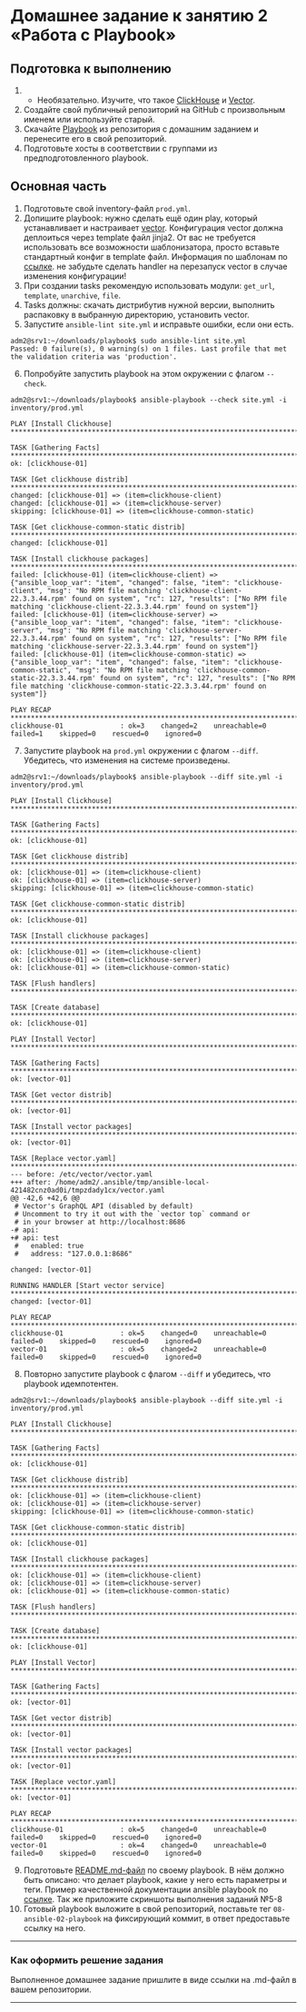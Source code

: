 # Домашнее задание к занятию 2 «Работа с Playbook»

## Подготовка к выполнению

1. * Необязательно. Изучите, что такое [ClickHouse](https://www.youtube.com/watch?v=fjTNS2zkeBs) и [Vector](https://www.youtube.com/watch?v=CgEhyffisLY).
2. Создайте свой публичный репозиторий на GitHub с произвольным именем или используйте старый.
3. Скачайте [Playbook](./playbook/) из репозитория с домашним заданием и перенесите его в свой репозиторий.
4. Подготовьте хосты в соответствии с группами из предподготовленного playbook.

## Основная часть

1. Подготовьте свой inventory-файл `prod.yml`.
2. Допишите playbook: нужно сделать ещё один play, который устанавливает и настраивает [vector](https://vector.dev). Конфигурация vector должна деплоиться через template файл jinja2. От вас не требуется использовать все возможности шаблонизатора, просто вставьте стандартный конфиг в template файл. Информация по шаблонам по [ссылке](https://www.dmosk.ru/instruktions.php?object=ansible-nginx-install). не забудьте сделать handler на перезапуск vector в случае изменения конфигурации!
3. При создании tasks рекомендую использовать модули: `get_url`, `template`, `unarchive`, `file`.
4. Tasks должны: скачать дистрибутив нужной версии, выполнить распаковку в выбранную директорию, установить vector.
5. Запустите `ansible-lint site.yml` и исправьте ошибки, если они есть.
```
adm2@srv1:~/downloads/playbook$ sudo ansible-lint site.yml
Passed: 0 failure(s), 0 warning(s) on 1 files. Last profile that met the validation criteria was 'production'.
```
6. Попробуйте запустить playbook на этом окружении с флагом `--check`.
```
adm2@srv1:~/downloads/playbook$ ansible-playbook --check site.yml -i inventory/prod.yml

PLAY [Install Clickhouse] *****************************************************************************************************************************************************************

TASK [Gathering Facts] ********************************************************************************************************************************************************************
ok: [clickhouse-01]

TASK [Get clickhouse distrib] *************************************************************************************************************************************************************
changed: [clickhouse-01] => (item=clickhouse-client)
changed: [clickhouse-01] => (item=clickhouse-server)
skipping: [clickhouse-01] => (item=clickhouse-common-static) 

TASK [Get clickhouse-common-static distrib] ***********************************************************************************************************************************************
changed: [clickhouse-01]

TASK [Install clickhouse packages] ********************************************************************************************************************************************************
failed: [clickhouse-01] (item=clickhouse-client) => {"ansible_loop_var": "item", "changed": false, "item": "clickhouse-client", "msg": "No RPM file matching 'clickhouse-client-22.3.3.44.rpm' found on system", "rc": 127, "results": ["No RPM file matching 'clickhouse-client-22.3.3.44.rpm' found on system"]}
failed: [clickhouse-01] (item=clickhouse-server) => {"ansible_loop_var": "item", "changed": false, "item": "clickhouse-server", "msg": "No RPM file matching 'clickhouse-server-22.3.3.44.rpm' found on system", "rc": 127, "results": ["No RPM file matching 'clickhouse-server-22.3.3.44.rpm' found on system"]}
failed: [clickhouse-01] (item=clickhouse-common-static) => {"ansible_loop_var": "item", "changed": false, "item": "clickhouse-common-static", "msg": "No RPM file matching 'clickhouse-common-static-22.3.3.44.rpm' found on system", "rc": 127, "results": ["No RPM file matching 'clickhouse-common-static-22.3.3.44.rpm' found on system"]}

PLAY RECAP ********************************************************************************************************************************************************************************
clickhouse-01              : ok=3    changed=2    unreachable=0    failed=1    skipped=0    rescued=0    ignored=0
```
7. Запустите playbook на `prod.yml` окружении с флагом `--diff`. Убедитесь, что изменения на системе произведены.
```
adm2@srv1:~/downloads/playbook$ ansible-playbook --diff site.yml -i inventory/prod.yml

PLAY [Install Clickhouse] *****************************************************************************************************************************************************************

TASK [Gathering Facts] ********************************************************************************************************************************************************************
ok: [clickhouse-01]

TASK [Get clickhouse distrib] *************************************************************************************************************************************************************
ok: [clickhouse-01] => (item=clickhouse-client)
ok: [clickhouse-01] => (item=clickhouse-server)
skipping: [clickhouse-01] => (item=clickhouse-common-static) 

TASK [Get clickhouse-common-static distrib] ***********************************************************************************************************************************************
ok: [clickhouse-01]

TASK [Install clickhouse packages] ********************************************************************************************************************************************************
ok: [clickhouse-01] => (item=clickhouse-client)
ok: [clickhouse-01] => (item=clickhouse-server)
ok: [clickhouse-01] => (item=clickhouse-common-static)

TASK [Flush handlers] *********************************************************************************************************************************************************************

TASK [Create database] ********************************************************************************************************************************************************************
ok: [clickhouse-01]

PLAY [Install Vector] *********************************************************************************************************************************************************************

TASK [Gathering Facts] ********************************************************************************************************************************************************************
ok: [vector-01]

TASK [Get vector distrib] *****************************************************************************************************************************************************************
ok: [vector-01]

TASK [Install vector packages] ************************************************************************************************************************************************************
ok: [vector-01]

TASK [Replace vector.yaml] ****************************************************************************************************************************************************************
--- before: /etc/vector/vector.yaml
+++ after: /home/adm2/.ansible/tmp/ansible-local-421482cnz0ad0i/tmpzdady1cx/vector.yaml
@@ -42,6 +42,6 @@
 # Vector's GraphQL API (disabled by default)
 # Uncomment to try it out with the `vector top` command or
 # in your browser at http://localhost:8686
-# api:
+# api: test
 #   enabled: true
 #   address: "127.0.0.1:8686"

changed: [vector-01]

RUNNING HANDLER [Start vector service] ****************************************************************************************************************************************************
changed: [vector-01]

PLAY RECAP ********************************************************************************************************************************************************************************
clickhouse-01              : ok=5    changed=0    unreachable=0    failed=0    skipped=0    rescued=0    ignored=0   
vector-01                  : ok=5    changed=2    unreachable=0    failed=0    skipped=0    rescued=0    ignored=0   
```
8. Повторно запустите playbook с флагом `--diff` и убедитесь, что playbook идемпотентен.
```
adm2@srv1:~/downloads/playbook$ ansible-playbook --diff site.yml -i inventory/prod.yml

PLAY [Install Clickhouse] *****************************************************************************************************************************************************************

TASK [Gathering Facts] ********************************************************************************************************************************************************************
ok: [clickhouse-01]

TASK [Get clickhouse distrib] *************************************************************************************************************************************************************
ok: [clickhouse-01] => (item=clickhouse-client)
ok: [clickhouse-01] => (item=clickhouse-server)
skipping: [clickhouse-01] => (item=clickhouse-common-static) 

TASK [Get clickhouse-common-static distrib] ***********************************************************************************************************************************************
ok: [clickhouse-01]

TASK [Install clickhouse packages] ********************************************************************************************************************************************************
ok: [clickhouse-01] => (item=clickhouse-client)
ok: [clickhouse-01] => (item=clickhouse-server)
ok: [clickhouse-01] => (item=clickhouse-common-static)

TASK [Flush handlers] *********************************************************************************************************************************************************************

TASK [Create database] ********************************************************************************************************************************************************************
ok: [clickhouse-01]

PLAY [Install Vector] *********************************************************************************************************************************************************************

TASK [Gathering Facts] ********************************************************************************************************************************************************************
ok: [vector-01]

TASK [Get vector distrib] *****************************************************************************************************************************************************************
ok: [vector-01]

TASK [Install vector packages] ************************************************************************************************************************************************************
ok: [vector-01]

TASK [Replace vector.yaml] ****************************************************************************************************************************************************************
ok: [vector-01]

PLAY RECAP ********************************************************************************************************************************************************************************
clickhouse-01              : ok=5    changed=0    unreachable=0    failed=0    skipped=0    rescued=0    ignored=0   
vector-01                  : ok=4    changed=0    unreachable=0    failed=0    skipped=0    rescued=0    ignored=0
```
9. Подготовьте [README.md-файл](https://github.com/bag2000/netology-ansible/blob/main/02-playbook/playbook/README.md) по своему playbook. В нём должно быть описано: что делает playbook, какие у него есть параметры и теги. Пример качественной документации ansible playbook по [ссылке](https://github.com/opensearch-project/ansible-playbook). Так же приложите скриншоты выполнения заданий №5-8
10. Готовый playbook выложите в свой репозиторий, поставьте тег `08-ansible-02-playbook` на фиксирующий коммит, в ответ предоставьте ссылку на него.

---

### Как оформить решение задания

Выполненное домашнее задание пришлите в виде ссылки на .md-файл в вашем репозитории.

---

